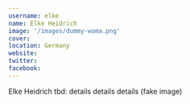 ```yaml
---
username: elke
name: Elke Heidrich
image: '/images/dummy-woma.png'
cover:
location: Germany
website: 
twitter: 
facebook: 
---
```

Elke Heidrich tbd: details details details (fake image)